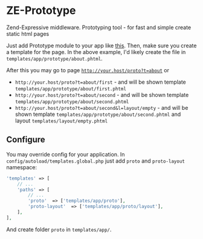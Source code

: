 # ZE-Prototype
Zend-Expressive middleware. Prototyping tool - for fast and simple create static html pages

Just add Prototype module to your app like [this](https://zendframework.github.io/zend-expressive/cookbook/modular-layout).
Then, make sure you create a template for the page. In the above example,
I'd likely create the file in `templates/app/prototype/about.phtml`.

After this you may go to page <code>http://your.host/proto?t=about</code> or

- `http://your.host/proto?t=about/first` - and will be shown template `templates/app/prototype/about/first.phtml`
- `http://your.host/proto?t=about/second` - and will be shown template `templates/app/prototype/about/second.phtml`
- `http://your.host/proto?t=about/second&l=layout/empty` - and will be shown template `templates/app/prototype/about/second.phtml` 
and layout `templates/layout/empty.phtml`

## Configure

You may override config for your application. In `config/autoload/templates.global.php` just add `proto` and `proto-layout` namespace:
 
```php
'templates' => [
    // ...
    'paths' => [
        // ...
        'proto'  => ['templates/app/proto'],
        'proto-layout'  => ['templates/app/proto/layout'],
    ],
],
```

And create folder `proto` in `templates/app/`.
